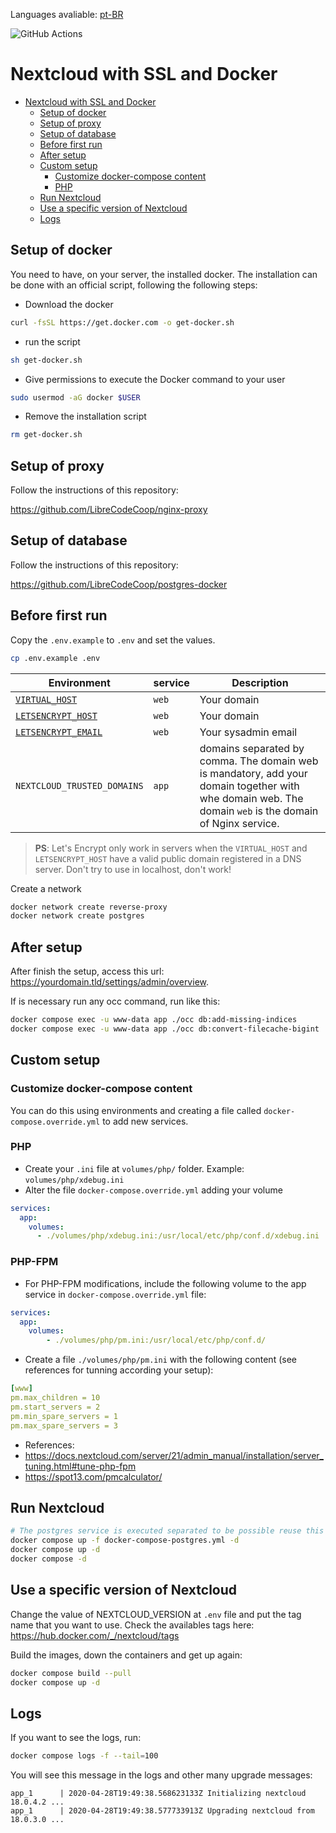 Languages avaliable: [pt-BR](docs/README_ptBR.md)

![GitHub Actions](https://github.com/{henmohr}/{nextcloud-docker}/actions/workflows/{publish-ghcr.yml}.yml/badge.svg)

# Nextcloud with SSL and Docker

- [Nextcloud with SSL and Docker](#nextcloud-with-ssl-and-docker)
  - [Setup of docker](#setup-of-docker)
  - [Setup of proxy](#setup-of-proxy)
  - [Setup of database](#setup-of-database)
  - [Before first run](#before-first-run)
  - [After setup](#after-setup)
  - [Custom setup](#custom-setup)
    - [Customize docker-compose content](#customize-docker-compose-content)
    - [PHP](#php)
  - [Run Nextcloud](#run-nextcloud)
  - [Use a specific version of Nextcloud](#use-a-specific-version-of-nextcloud)
  - [Logs](#logs)

## Setup of docker

You need to have, on your server, the installed docker. The installation can be done with an official script, following the following steps:
- Download the docker
```bash
curl -fsSL https://get.docker.com -o get-docker.sh
```
- run the script
```bash
sh get-docker.sh
```
- Give permissions to execute the Docker command to your user
```bash
sudo usermod -aG docker $USER
```
- Remove the installation script
```bash
rm get-docker.sh
```

## Setup of proxy

Follow the instructions of this repository:

https://github.com/LibreCodeCoop/nginx-proxy

## Setup of database

Follow the instructions of this repository:

https://github.com/LibreCodeCoop/postgres-docker

## Before first run

Copy the `.env.example` to `.env` and set the values.

```bash
cp .env.example .env
```

| Environment | service | Description |
|-------------|---------|-------|
| [`VIRTUAL_HOST`](https://github.com/nginx-proxy/nginx-proxy#usage) | `web` | Your domain |
| [`LETSENCRYPT_HOST`](https://github.com/nginx-proxy/docker-letsencrypt-nginx-proxy-companion/blob/master/docs/Basic-usage.md#step-3---proxyed-containers) | `web` | Your domain |
| [`LETSENCRYPT_EMAIL`](https://github.com/nginx-proxy/docker-letsencrypt-nginx-proxy-companion/blob/master/docs/Let's-Encrypt-and-ACME.md#contact-address) | `web` | Your sysadmin email |
| `NEXTCLOUD_TRUSTED_DOMAINS` | `app` | domains separated by comma. The domain web is mandatory, add your domain together with whe domain web. The domain `web` is the domain of Nginx service. |


> **PS**: Let's Encrypt only work in servers when the `VIRTUAL_HOST` and `LETSENCRYPT_HOST` have a valid public domain registered in a DNS server. Don't try to use in localhost, don't work!

Create a network 

```bash
docker network create reverse-proxy
docker network create postgres
```

## After setup

After finish the setup, access this url: https://yourdomain.tld/settings/admin/overview.

If is necessary run any occ command, run like this:

```bash
docker compose exec -u www-data app ./occ db:add-missing-indices
docker compose exec -u www-data app ./occ db:convert-filecache-bigint
```

## Custom setup

### Customize docker-compose content

You can do this using environments and creating a file called `docker-compose.override.yml` to add new services.

### PHP

- Create your `.ini` file at `volumes/php/` folder. Example: `volumes/php/xdebug.ini`
- Alter the file `docker-compose.override.yml` adding your volume
```yaml
services:
  app:
    volumes:
      - ./volumes/php/xdebug.ini:/usr/local/etc/php/conf.d/xdebug.ini
```


### PHP-FPM

- For PHP-FPM modifications, include the following volume to the app service in `docker-compose.override.yml` file:
```yaml
services:
  app:
    volumes:
        - ./volumes/php/pm.ini:/usr/local/etc/php/conf.d/
```
- Create a file  `./volumes/php/pm.ini` with the following content (see references for tunning according your setup):
```yaml
[www]
pm.max_children = 10
pm.start_servers = 2
pm.min_spare_servers = 1
pm.max_spare_servers = 3
```

- References:
- https://docs.nextcloud.com/server/21/admin_manual/installation/server_tuning.html#tune-php-fpm
- https://spot13.com/pmcalculator/

## Run Nextcloud

```bash
# The postgres service is executed separated to be possible reuse this service to other applications that use PostgreSQL
docker compose up -f docker-compose-postgres.yml -d
docker compose up -d
docker compose -d
```
## Use a specific version of Nextcloud

Change the value of NEXTCLOUD_VERSION at `.env` file and put the tag name that you want to use. Check the availables tags here: https://hub.docker.com/_/nextcloud/tags

Build the images, down the containers and get up again:

```bash
docker compose build --pull
docker compose up -d
```

## Logs

If you want to see the logs, run:

```bash
docker compose logs -f --tail=100
```
You will see this message in the logs and other many upgrade messages:

```log
app_1      | 2020-04-28T19:49:38.568623133Z Initializing nextcloud 18.0.4.2 ...
app_1      | 2020-04-28T19:49:38.577733913Z Upgrading nextcloud from 18.0.3.0 ...
```
